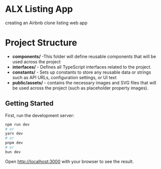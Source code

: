 # ALX Listing App

creating an Airbnb clone listing web app

# Project Structure

- **components/** -This folder will define reusable components that will be used across the project
- **interfaces/** - Defines all TypeScript interfaces related to the project.
- **constants/** - Sets up constants to store any reusable data or strings such as API URLs, configuration settings, or UI text
- **public/assets/** - contains the necessary images and SVG files that will be used across the project (such as placeholder property images).

## Getting Started

First, run the development server:

```bash
npm run dev
# or
yarn dev
# or
pnpm dev
# or
bun dev
```

Open [http://localhost:3000](http://localhost:3000) with your browser to see the result.
